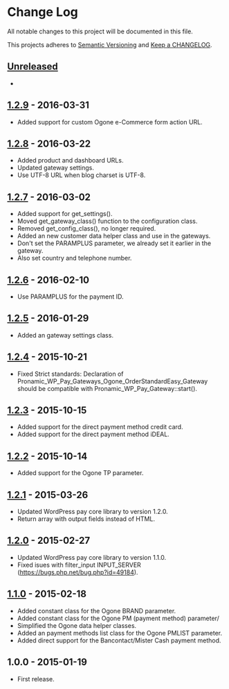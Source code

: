 # Change Log

All notable changes to this project will be documented in this file.

This projects adheres to [Semantic Versioning](http://semver.org/) and [Keep a CHANGELOG](http://keepachangelog.com/).

## [Unreleased][unreleased]
- 

## [1.2.9] - 2016-03-31
- Added support for custom Ogone e-Commerce form action URL.

## [1.2.8] - 2016-03-22
- Added product and dashboard URLs.
- Updated gateway settings.
- Use UTF-8 URL when blog charset is UTF-8.

## [1.2.7] - 2016-03-02
- Added support for get_settings().
- Moved get_gateway_class() function to the configuration class.
- Removed get_config_class(), no longer required.
- Added an new customer data helper class and use in the gateways.
- Don't set the PARAMPLUS parameter, we already set it earlier in the gateway.
- Also set country and telephone number.

## [1.2.6] - 2016-02-10
- Use PARAMPLUS for the payment ID.

## [1.2.5] - 2016-01-29
- Added an gateway settings class.

## [1.2.4] - 2015-10-21
- Fixed Strict standards: Declaration of Pronamic_WP_Pay_Gateways_Ogone_OrderStandardEasy_Gateway should be compatible with Pronamic_WP_Pay_Gateway::start().

## [1.2.3] - 2015-10-15
- Added support for the direct payment method credit card.
- Added support for the direct payment method iDEAL.

## [1.2.2] - 2015-10-14
- Added support for the Ogone TP parameter.

## [1.2.1] - 2015-03-26
- Updated WordPress pay core library to version 1.2.0.
- Return array with output fields instead of HTML.

## [1.2.0] - 2015-02-27
- Updated WordPress pay core library to version 1.1.0.
- Fixed isues with filter_input INPUT_SERVER (https://bugs.php.net/bug.php?id=49184).

## [1.1.0] - 2015-02-18
- Added constant class for the Ogone BRAND parameter.
- Added constant class for the Ogone PM (payment method) parameter/
- Simplified the Ogone data helper classes.
- Added an payment methods list class for the Ogone PMLIST parameter.
- Added direct support for the Bancontact/Mister Cash payment method.

## 1.0.0 - 2015-01-19
- First release.

[unreleased]: https://github.com/wp-pay-gateways/ogone/compare/1.2.9...HEAD
[1.2.9]: https://github.com/wp-pay-gateways/ogone/compare/1.2.8...1.2.9
[1.2.8]: https://github.com/wp-pay-gateways/ogone/compare/1.2.7...1.2.8
[1.2.7]: https://github.com/wp-pay-gateways/ogone/compare/1.2.6...1.2.7
[1.2.6]: https://github.com/wp-pay-gateways/ogone/compare/1.2.5...1.2.6
[1.2.5]: https://github.com/wp-pay-gateways/ogone/compare/1.2.4...1.2.5
[1.2.4]: https://github.com/wp-pay-gateways/ogone/compare/1.2.3...1.2.4
[1.2.3]: https://github.com/wp-pay-gateways/ogone/compare/1.2.2...1.2.3
[1.2.2]: https://github.com/wp-pay-gateways/ogone/compare/1.2.1...1.2.2
[1.2.1]: https://github.com/wp-pay-gateways/ogone/compare/1.2.0...1.2.1
[1.2.0]: https://github.com/wp-pay-gateways/ogone/compare/1.1.1...1.2.0
[1.1.0]: https://github.com/wp-pay-gateways/ogone/compare/1.0.0...1.1.0
